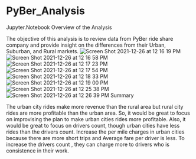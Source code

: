 # PyBer_Analysis
Jupyter.Notebook
Overview of the Analysis

The objective of this analysis is to review data from PyBer ride share company and provide insight on the differences from their Urban, Suburban, and Rural markets.
![Screen Shot 2021-12-26 at 12 16 19 PM](https://user-images.githubusercontent.com/91812090/147416769-2c18cb92-c1c4-49c7-9023-3a2b73f6ae6e.png)
![Screen Shot 2021-12-26 at 12 16 58 PM](https://user-images.githubusercontent.com/91812090/147416815-a1f6f09f-4fe1-4115-9a24-c9d538b5d203.png)
![Screen Shot 2021-12-26 at 12 17 23 PM](https://user-images.githubusercontent.com/91812090/147416834-eaf2337d-c8dd-4eae-af6f-ca579f23f968.png)
![Screen Shot 2021-12-26 at 12 17 54 PM](https://user-images.githubusercontent.com/91812090/147416844-9e21f0ac-9e37-4232-9866-cb35f9036bed.png)
![Screen Shot 2021-12-26 at 12 18 33 PM](https://user-images.githubusercontent.com/91812090/147416855-b2fb5802-bcef-41f6-ba35-4cf3f571dcda.png)
![Screen Shot 2021-12-26 at 12 19 00 PM](https://user-images.githubusercontent.com/91812090/147416862-54d7d90f-17ff-4114-906f-e19339d2d9c0.png)
![Screen Shot 2021-12-26 at 12 25 38 PM](https://user-images.githubusercontent.com/91812090/147416944-51e4346d-3962-4f66-9b50-70badef6926c.png)
![Screen Shot 2021-12-26 at 12 26 39 PM](https://user-images.githubusercontent.com/91812090/147416948-1c08bf92-19d6-4089-8828-b457394e6622.png)
Summary

The urban city rides make more revenue than the rural area but rural city rides are more profitable than the urban area.
So, it would be great to focus on improvising the plan to make urban cities rides more profitable.
Also, it would be great to focus on drivers count, though urban cities have less rides than the drivers count.
Increase the per mile charges in urban cities because there are more short trips and Average fare per driver is less.
To increase the drivers count , they can charge more to drivers who is consistence in their work.
